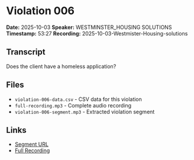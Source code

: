 # Violation 006

**Date:** 2025-10-03
**Speaker:** WESTMINSTER_HOUSING SOLUTIONS
**Timestamp:** 53:27
**Recording:** 2025-10-03-Westmister-Housing-solutions

## Transcript

Does the client have a homeless application?

## Files

- `violation-006-data.csv` - CSV data for this violation
- `full-recording.mp3` - Complete audio recording
- `violation-006-segment.mp3` - Extracted violation segment

## Links

- [Segment URL](https://grain.com/share/recording/cef3a43e-6d2e-47df-a468-fe1889388cb4/hTEfR2X6alMn2te94FGJYQrO4bCdLjyAwc1J9MnK?t=3207580)
- [Full Recording](https://grain.com/share/recording/cef3a43e-6d2e-47df-a468-fe1889388cb4/hTEfR2X6alMn2te94FGJYQrO4bCdLjyAwc1J9MnK)
